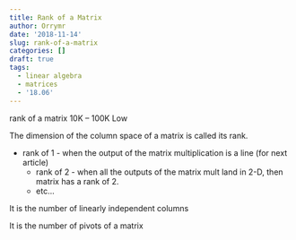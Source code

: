 ```yaml
---
title: Rank of a Matrix
author: Orrymr
date: '2018-11-14'
slug: rank-of-a-matrix
categories: []
draft: true
tags:
  - linear algebra
  - matrices
  - '18.06'
---
```


rank of a matrix
10K – 100K
Low


The dimension of the column space of a matrix is called its rank.
- rank of 1 - when the output of the matrix multiplication is a line (for next article)
  - rank of 2 - when all the outputs of the matrix mult land in 2-D, then matrix has a rank of 2.
  - etc...

It is the number of linearly independent columns

It is the number of pivots of a matrix
